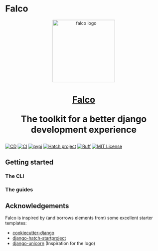 # Falco

<p align="center">
  <a href="https://falco.oluwatobi.dev/"><img src="" alt="falco logo" height="200"/></a>
</p>

<h1 align="center">
  <a href="https://www.django-unicorn.com/">Falco</a>
  <p>The toolkit for a better django development experience</p>
</h1>

[![CD](https://github.com/Tobi-De/falco/actions/workflows/deploy.yml/badge.svg)](https://github.com/Tobi-De/falco/actions/workflows/deploy.yml)
[![CI](https://github.com/Tobi-De/falco/actions/workflows/test.yml/badge.svg)](https://github.com/Tobi-De/falco/actions/workflows/test.yml)
[![pypi](https://badge.fury.io/py/falco-cli.svg)](https://pypi.org/project/falco-cli/)
[![Hatch project](https://img.shields.io/badge/%F0%9F%A5%9A-Hatch-4051b5.svg)](https://github.com/pypa/hatch)
[![Ruff](https://img.shields.io/endpoint?url=https://raw.githubusercontent.com/astral-sh/ruff/main/assets/badge/v2.json)](https://github.com/astral-sh/ruff)
[![MIT License](https://img.shields.io/badge/license-MIT-blue.svg)](https://github.com/Tobi-De/falco/blob/main/LICENSE)

## Getting started

### The CLI

### The guides

## Acknowledgements

Falco is inspired by (and borrows elements from) some excellent starter templates:

- [cookiecutter-django](https://github.com/cookiecutter/cookiecutter-django)
- [django-hatch-startproject](https://github.com/oliverandrich/django-hatch-startproject)
- [django-unicorn](https://github.com/adamghill/django-unicorn) (Inspiration for the logo)

